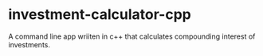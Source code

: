 # investment-calculator-cpp
A command line app wriiten in c++ that calculates compounding interest of investments.
